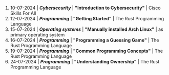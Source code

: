 1. 10-07-2024 | **_Cybersecurity_** | **"Introduction to Cybersecurity"** | Cisco Skills For All
2. 12-07-2024 | **_Programming_** | **"Getting Started"** | The Rust Programming Language
3. 15-07-2024 | **_Operating systems_** | **"Manually installed Arch Linux"** | as primary operating system
4. 16-07-2024 | **_Programming_** | **"Programming a Guessing Game"** | The Rust Programming Language
5. 19-07-2024 | **_Programming_** | **"Common Programming Concepts"** | The Rust Programming Language
6. 24-07-2024 | **_Programming_** | **"Understanding Ownership"** | The Rust Programming Language
